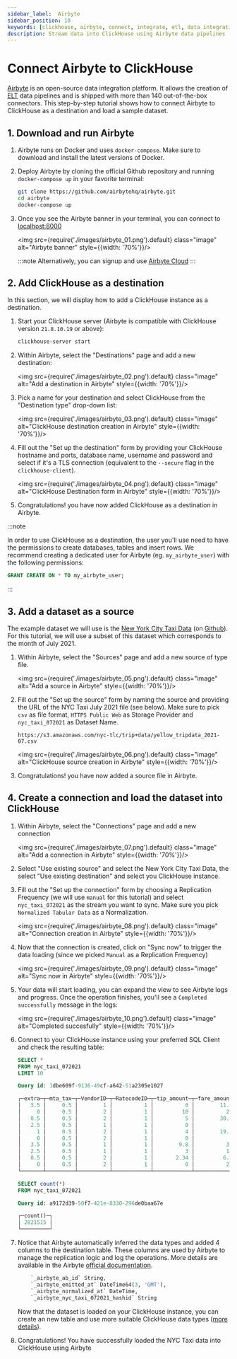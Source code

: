 ```yaml
---
sidebar_label:  Airbyte
sidebar_position: 10
keywords: [clickhouse, airbyte, connect, integrate, etl, data integration]
description: Stream data into ClickHouse using Airbyte data pipelines
---
```


# Connect Airbyte to ClickHouse

<a href="https://www.airbyte.com/" target="_blank">Airbyte</a> is an open-source data integration platform. It allows the creation of <a href="https://airbyte.com/blog/why-the-future-of-etl-is-not-elt-but-el" target="_blank">ELT</a> data pipelines and is shipped with more than 140 out-of-the-box connectors. This step-by-step tutorial shows how to connect Airbyte to ClickHouse as a destination and load a sample dataset.


## 1. Download and run Airbyte


1. Airbyte runs on Docker and uses `docker-compose`. Make sure to download and install the latest versions of Docker.

2. Deploy Airbyte by cloning the official Github repository and running `docker-compose up` in your favorite terminal:

	```bash
	git clone https://github.com/airbytehq/airbyte.git
	cd airbyte
	docker-compose up
	```

4. Once you see the Airbyte banner in your terminal, you can connect to <a href="http://localhost:8000" target="_blank">localhost:8000</a>

    <img src={require('./images/airbyte_01.png').default} class="image" alt="Airbyte banner" style={{width: '70%'}}/>

	:::note
	Alternatively, you can signup and use <a href="https://docs.airbyte.com/deploying-airbyte/on-cloud" target="_blank">Airbyte Cloud</a>
	:::

## 2. Add ClickHouse as a destination

In this section, we will display how to add a ClickHouse instance as a destination.

1. Start your ClickHouse server (Airbyte is compatible with ClickHouse version `21.8.10.19` or above): 

	```bash
	clickhouse-server start
	```

2. Within Airbyte, select the "Destinations" page and add a new destination:

    <img src={require('./images/airbyte_02.png').default} class="image" alt="Add a destination in Airbyte" style={{width: '70%'}}/>

3. Pick a name for your destination and select ClickHouse from the "Destination type" drop-down list:

    <img src={require('./images/airbyte_03.png').default} class="image" alt="ClickHouse destination creation in Airbyte" style={{width: '70%'}}/>

4. Fill out the "Set up the destination" form by providing your ClickHouse hostname and ports, database name, username and password and select if it's a TLS connection (equivalent to the `--secure` flag in the  `clickhouse-client`). 

	<img src={require('./images/airbyte_04.png').default} class="image" alt="ClickHouse Destination form in Airbyte" style={{width: '70%'}}/>

5. Congratulations! you have now added ClickHouse as a destination in Airbyte.

:::note

In order to use ClickHouse as a destination, the user you'll use need to have the permissions to create databases, tables and insert rows. We recommend creating a dedicated user for Airbyte (eg. `my_airbyte_user`) with the following permissions:


```SQL
GRANT CREATE ON * TO my_airbyte_user;
```

:::

 
## 3. Add a dataset as a source

The example dataset we will use is the <a href="https://clickhouse.com/docs/en/getting-started/example-datasets/nyc-taxi/" target="_blank">New York City Taxi Data</a> (on <a href="https://github.com/toddwschneider/nyc-taxi-data" target="_blank">Github</a>). For this tutorial, we will use a subset of this dataset which corresponds to the month of July 2021.


1. Within Airbyte, select the "Sources" page and add a new source of type file.

    <img src={require('./images/airbyte_05.png').default} class="image" alt="Add a source in Airbyte" style={{width: '70%'}}/>

2. Fill out the "Set up the source" form by naming the source and providing the URL of the NYC Taxi July 2021 file (see below). Make sure to pick `csv` as file format, `HTTPS Public Web` as Storage Provider and `nyc_taxi_072021` as Dataset Name. 

	```text
	https://s3.amazonaws.com/nyc-tlc/trip+data/yellow_tripdata_2021-07.csv
	```

    <img src={require('./images/airbyte_06.png').default} class="image" alt="ClickHouse source creation in Airbyte" style={{width: '70%'}}/>

3. Congratulations! you have now added a source file in Airbyte.


## 4. Create a connection and load the dataset into ClickHouse

1. Within Airbyte, select the "Connections" page and add a new connection

	<img src={require('./images/airbyte_07.png').default} class="image" alt="Add a connection in Airbyte" style={{width: '70%'}}/>

2. Select "Use existing source" and select the New York City Taxi Data, the select "Use existing destination" and select you ClickHouse instance.

3. Fill out the "Set up the connection" form by choosing a Replication Frequency (we will use `manual` for this tutorial) and select `nyc_taxi_072021` as the stream you want to sync. Make sure you pick `Normalized Tabular Data` as a Normalization.

	<img src={require('./images/airbyte_08.png').default} class="image" alt="Connection creation in Airbyte" style={{width: '70%'}}/>

4. Now that the connection is created, click on "Sync now" to trigger the data loading (since we picked `Manual` as a Replication Frequency) 

	<img src={require('./images/airbyte_09.png').default} class="image" alt="Sync now in Airbyte" style={{width: '70%'}}/>


5. Your data will start loading, you can expand the view to see Airbyte logs and progress. Once the operation finishes, you'll see a `Completed successfully` message in the logs:

	<img src={require('./images/airbyte_10.png').default} class="image" alt="Completed succesfully" style={{width: '70%'}}/>

6. Connect to your ClickHouse instance using your preferred SQL Client and check the resulting table:

	```SQL
	SELECT *
	FROM nyc_taxi_072021
	LIMIT 10

	Query id: 1dbe609f-9136-49cf-a642-51a2305e1027

	┌─extra─┬─mta_tax─┬─VendorID─┬─RatecodeID─┬─tip_amount─┬─fare_amount─┬─DOLocationID─┬─PULocationID─┬─payment_type─┬─tolls_amount─┬─total_amount─┬─trip_distance─┬─passenger_count─┬─store_and_fwd_flag─┬─congestion_surcharge─┬─tpep_pickup_datetime─┬─improvement_surcharge─┬─tpep_dropoff_datetime─┬─_airbyte_ab_id───────────────────────┬─────_airbyte_emitted_at─┬─_airbyte_normalized_at─┬─_airbyte_nyc_taxi_072021_hashid──┐
	│   3.5 │     0.5 │        1 │          1 │          0 │        11.5 │          237 │          162 │            2 │            0 │         15.8 │           2.3 │               1 │               ᴺᵁᴸᴸ │                  2.5 │ 2021-07-07 17:49:32  │                   0.3 │ 2021-07-07 18:04:30   │ 00000005-a90c-41b7-8883-1ab75c0ad9da │ 2022-03-16 13:02:50.000 │    2022-03-16 13:09:48 │ DE8F3E68A49EC6CB00919501E6726335 │
	│     0 │     0.5 │        2 │          1 │         10 │          23 │          256 │          233 │            1 │            0 │         36.3 │           5.4 │               1 │               ᴺᵁᴸᴸ │                  2.5 │ 2021-07-15 07:23:36  │                   0.3 │ 2021-07-15 07:50:28   │ 00001877-58ba-4614-90d4-4e5eba3cd593 │ 2022-03-16 13:04:46.000 │    2022-03-16 13:09:48 │ 7915C6A4D33BCE7CF58D66CF1F2E1A61 │
	│   0.5 │     0.5 │        2 │          1 │          5 │        30.5 │          138 │          137 │            1 │         6.55 │        45.85 │         10.93 │               1 │               ᴺᵁᴸᴸ │                  2.5 │ 2021-07-18 05:00:28  │                   0.3 │ 2021-07-18 05:18:54   │ 00001885-d93e-49d7-a92c-c09fd49e8b39 │ 2022-03-16 13:05:37.000 │    2022-03-16 13:09:48 │ A7346163EA6D6F0CBBA562CE1C5F9401 │
	│   2.5 │     0.5 │        1 │          1 │          0 │           5 │          100 │          186 │            2 │            0 │          8.3 │             1 │               1 │               ᴺᵁᴸᴸ │                  2.5 │ 2021-07-07 09:47:59  │                   0.3 │ 2021-07-07 09:52:13   │ 000029d1-2e26-4d83-9efe-51cb182282d9 │ 2022-03-16 13:02:42.000 │    2022-03-16 13:09:48 │ C6389A8B2B6E24A74612F7FB53DAA9A0 │
	│     1 │     0.5 │        2 │          1 │          4 │        19.5 │           13 │          161 │            1 │            0 │         27.8 │          5.06 │               3 │               ᴺᵁᴸᴸ │                  2.5 │ 2021-07-12 17:54:49  │                   0.3 │ 2021-07-12 18:17:43   │ 00003433-6886-4267-b8a9-da1b366537c4 │ 2022-03-16 13:04:06.000 │    2022-03-16 13:09:48 │ 8E7C4E55F366901E4B6DFB02C3CAE838 │
	│     0 │     0.5 │        2 │          1 │          0 │           7 │          233 │          140 │            2 │            0 │         10.3 │           1.3 │               1 │               ᴺᵁᴸᴸ │                  2.5 │ 2021-07-15 13:06:34  │                   0.3 │ 2021-07-15 13:13:24   │ 000049ae-b0c8-4e07-a3e6-ea19916fb6c3 │ 2022-03-16 13:04:51.000 │    2022-03-16 13:09:48 │ 704F99F611D1A71713A4870406E28B54 │
	│   3.5 │     0.5 │        1 │          1 │        9.8 │          35 │          138 │          230 │            1 │            0 │         49.1 │           9.9 │               0 │               ᴺᵁᴸᴸ │                  2.5 │ 2021-07-09 16:09:24  │                   0.3 │ 2021-07-09 16:45:15   │ 00004cc2-868e-4465-a24b-7efcb5da8cd4 │ 2022-03-16 13:03:20.000 │    2022-03-16 13:09:48 │ 8AB6444AD089BA300B303447C4B70500 │
	│   2.5 │     0.5 │        1 │          1 │          3 │          10 │          232 │          224 │            1 │            0 │         16.3 │           2.6 │               0 │               ᴺᵁᴸᴸ │                  2.5 │ 2021-07-06 15:21:57  │                   0.3 │ 2021-07-06 15:30:09   │ 00005277-bc5f-4d1e-b116-d3777fef87f7 │ 2022-03-16 13:02:33.000 │    2022-03-16 13:09:48 │ AC5A4F12E7EC61116F146DE90375A74B │
	│   0.5 │     0.5 │        2 │          1 │       2.34 │         6.5 │           42 │           41 │            1 │            0 │        10.14 │          1.02 │               1 │               ᴺᵁᴸᴸ │                    0 │ 2021-07-16 20:27:38  │                   0.3 │ 2021-07-16 20:33:46   │ 0000571b-6698-43f4-878d-d0d3f91e40d1 │ 2022-03-16 13:05:16.000 │    2022-03-16 13:09:48 │ A447703038C0257801F7DA3CBBCA47CB │
	│     0 │     0.5 │        2 │          1 │          0 │          24 │          232 │           48 │            2 │            0 │         27.3 │          6.74 │               1 │               ᴺᵁᴸᴸ │                  2.5 │ 2021-07-10 15:00:11  │                   0.3 │ 2021-07-10 15:27:38   │ 000060b7-76b5-4d73-ae7f-0c475f69078b │ 2022-03-16 13:03:35.000 │    2022-03-16 13:09:48 │ 6A593070389760D2339DDBD76E913447 │
	└───────┴─────────┴──────────┴────────────┴────────────┴─────────────┴──────────────┴──────────────┴──────────────┴──────────────┴──────────────┴───────────────┴─────────────────┴────────────────────┴──────────────────────┴──────────────────────┴───────────────────────┴───────────────────────┴──────────────────────────────────────┴─────────────────────────┴────────────────────────┴──────────────────────────────────┘

	```

	```SQL
	SELECT count(*)
	FROM nyc_taxi_072021

	Query id: a9172d39-50f7-421e-8330-296de0baa67e

	┌─count()─┐
	│ 2821515 │
	└─────────┘

	```



7. Notice that Airbyte automatically inferred the data types and added 4 columns to the destination table. These columns are used by Airbyte to manage the replication logic and log the operations. More details are available in the Airbyte <a href="https://docs.airbyte.com/integrations/destinations/clickhouse#output-schema" target="_blank">official documentation</a>.

	```SQL
	    `_airbyte_ab_id` String,
	    `_airbyte_emitted_at` DateTime64(3, 'GMT'),
	    `_airbyte_normalized_at` DateTime,
	    `_airbyte_nyc_taxi_072021_hashid` String
	```

	Now that the dataset is loaded on your ClickHouse instance, you can create an new table and use more suitable ClickHouse data types (<a href="https://clickhouse.com/docs/en/getting-started/example-datasets/nyc-taxi/" target="_blank">more details</a>).


8. Congratulations! You have successfully loaded the NYC Taxi data into ClickHouse using Airbyte
